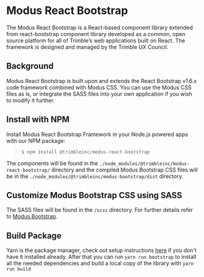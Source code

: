 # Modus React Bootstrap

The Modus React Bootstrap is a React-based component library extended from react-bootstrap component library developed as a common, open source platform for all of Trimble’s web applications built on React. The framework is designed and managed by the Trimble UX Council.

## Background

Modus React Bootstrap is built upon and extends the React Bootstrap v1.6.x code framework combined with Modus CSS. You can use the Modus CSS files as is, or integrate the SASS files into your own application if you wish to modify it further.

## Install with NPM

Install Modus React Bootstrap Framework in your Node.js powered apps with our NPM package:

> `$ npm install @trimbleinc/modus-react-bootstrap`

The components will be found in the `./node_modules/@trimbleinc/modus-react-bootstrap/` directory and the compiled Modus Bootstrap CSS files will be in the `./node_modules/@trimbleinc/modus-bootstrap/dist` directory.

## Customize Modus Bootstrap CSS using SASS

The SASS files will be found in the `/scss` directory. For further details refer to [Modus Bootstrap](https://bitbucket.trimble.tools/projects/TMDS/repos/modus-bootstrap).

## Build Package

Yarn is the package manager, check out setup
instructions [here](https://yarnpkg.com/en/docs/install) if you don't have it installed already.
After that you can run `yarn run bootstrap` to install all the needed dependencies and build a local copy of the library with `yarn run build`
